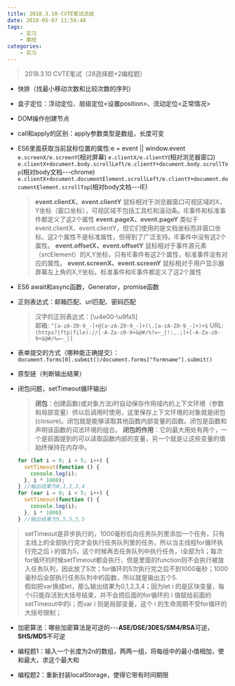 ```yaml
---
title: 2018.3.10-CVTE笔试总结
date: 2018-05-07 11:59:48
tags:
    - 实习
    - 面经
categories:
    - 实习
---
```


<blockquote class="blockquote-center">2018.3.10 CVTE笔试（28选择题+2编程题）</blockquote>

<!--more-->

* 快排（找最小移动次数和比较次数的序列）
* 盒子定位：浮动定位<float>、层级定位<设置position>、流动定位<正常情况>
* DOM操作创建节点
* call和apply的区别：apply参数类型是数组，长度可变
* ES6里面获取当前鼠标位置的属性:e = event || window.event
  `e.screenX/e.screenY`(相对屏幕)
  `e.clientX/e.clientY`(相对浏览器窗口)
  `e.clientX+document.body.scrollLeft/e.clientY+document.body.scrollTop`(相对body文档---chrome)
  `e.clientX+document.documentElement.scrollLeft/e.clientY+document.documentElement.scrollTop`(相对body文档---IE)<br>
  > **event.clientX、event.clientY**
  > 鼠标相对于浏览器窗口可视区域的X，Y坐标（窗口坐标），可视区域不包括工具栏和滚动条。IE事件和标准事件都定义了这2个属性
  > **event.pageX、event.pageY**
  > 类似于event.clientX、event.clientY，但它们使用的是文档坐标而非窗口坐标。这2个属性不是标准属性，但得到了广泛支持。IE事件中没有这2个属性。
  > **event.offsetX、event.offsetY**
  > 鼠标相对于事件源元素（srcElement）的X,Y坐标，只有IE事件有这2个属性，标准事件没有对应的属性。
  > **event.screenX、event.screenY**
  > 鼠标相对于用户显示器屏幕左上角的X,Y坐标。标准事件和IE事件都定义了这2个属性
  
* ES6 await和async函数，Generator，promise函数
* 正则表达式：邮箱匹配、url匹配、密码匹配
  > 汉字的正则表达式：[\u4e00-\u9fa5]<br>
  邮箱: `^[a-zA-Z0-9_-]+@[a-zA-Z0-9_-]+(\.[a-zA-Z0-9_-]+)+$`
  URL: `(https?|ftp|file)://[-A-Za-z0-9+&@#/%?=~_|!:,.;]+[-A-Za-z0-9+&@#/%=~_|]`
* 表单提交的方式（哪种能正确提交）：
`document.forms[0].submit()/document.forms["formname"].submit()`
* 原型链（判断输出结果）
* 闭包问题，setTimeout循环输出i
  > **闭包**：创建函数(或对象方法)时自动保存作用域内的上下文环境（参数和局部变量）供以后调用时使用，这里保存上下文环境的对象就是闭包(closure)。闭包就是能够读取其他函数内部变量的函数。闭包是函数和声明该函数的词法环境的组合。
  >**闭包的作用**：它的最大用处有两个，一个是前面提到的可以读取函数内部的变量，另一个就是让这些变量的值始终保持在内存中。
  ```JavaScript
  for (let i = 0; i < 5; i++) {
    setTimeout(function () {
      console.log(i);
    }, i * 1000);
  } //输出结果为0,1,2,3,4
  for (var i = 0; i < 5; i++) {
    setTimeout(function () {
      console.log(i);
    }, i * 1000)
  } //输出结果为5,5,5,5,5
  ```
 >setTimeout是异步执行的，1000毫秒后向任务队列里添加一个任务，只有主线上的全部执行完才会执行任务队列里的任务，所以当主线程for循环执行完之后 i 的值为5，这个时候再去任务队列中执行任务，i全部为5；每次for循环的时候setTimeout都会执行，但是里面的function则不会执行被放入任务队列，因此放了5次；for循环的5次执行完之后不到1000毫秒；1000毫秒后全部执行任务队列中的函数，所以就是输出五个5.<br>
 >假如把var换成let，那么输出结果为0,1,2,3,4；因为let  i  的是区块变量，每个i只能存活到大括号结束，并不会把后面的for循环的  i  值赋给前面的setTimeout中的i；而var i  则是局部变量，这个 i 的生命周期不受for循环的大括号限制；

* 加密算法：哪些加密算法是可逆的---**ASE/DSE/3DES/SM4/RSA**可逆，**SHS/MD5**不可逆

* 编程题1：输入一个长度为2n的数组，两两一组，将每组中的最小值相加，使和最大，求这个最大和
* 编程题2：重新封装localStorage，使得它带有时间期限